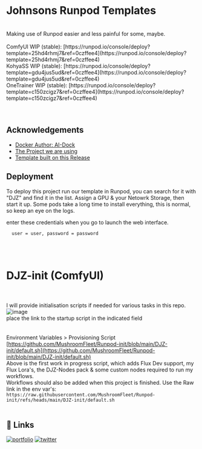 # Johnsons Runpod Templates
<br />
Making use of Runpod easier and less painful for some, maybe.<br />
<br />
ComfyUI WIP (stable): [https://runpod.io/console/deploy?template=25hd4rhmj7&ref=0czffee4](https://runpod.io/console/deploy?template=25hd4rhmj7&ref=0czffee4)<br />
KohyaSS WIP (stable): [https://runpod.io/console/deploy?template=gdu4jus5ud&ref=0czffee4](https://runpod.io/console/deploy?template=gdu4jus5ud&ref=0czffee4)<br />
OneTrainer WIP (stable): [https://runpod.io/console/deploy?template=c150zcigz7&ref=0czffee4](https://runpod.io/console/deploy?template=c150zcigz7&ref=0czffee4)<br />
<br /><br />

## Acknowledgements

 - [Docker Author: AI-Dock](https://github.com/ai-dock)
 - [The Project we are using](https://github.com/ai-dock/comfyui)
 - [Template built on this Release](https://github.com/ai-dock/comfyui/pkgs/container/comfyui/279832227?tag=latest-cuda)


## Deployment

To deploy this project run our template in Runpod, you can search for it with "DJZ" and find it in the list. Assign a GPU & your Netowrk Storage, then start it up. Some pods take a long time to install everything, this is normal, so keep an eye on the logs.

enter these credentials when you go to launch the web interface.<br />
```
  user = user, password = password
```
<br /><br />
# DJZ-init (ComfyUI) <br />
<br /><br />
I will provide initialisation scripts if needed for various tasks in this repo. <br />
![image](https://github.com/user-attachments/assets/d2aa2164-e651-4bc9-9f22-d1723b20acb7) <br />
place the link to the startup script in the indicated field <br />
<br /><br />
Environment Variables > Provisioning Script <br />
[https://github.com/MushroomFleet/Runpod-init/blob/main/DJZ-init/default.sh](https://github.com/MushroomFleet/Runpod-init/blob/main/DJZ-init/default.sh) <br />
Above is the first work in progress script, which adds Flux Dev support, my Flux Lora's, the DJZ-Nodes pack & some custom nodes required to run my workflows. <br />
Workflows should also be added when this project is finished. Use the Raw link in the env var's:
```https://raw.githubusercontent.com/MushroomFleet/Runpod-init/refs/heads/main/DJZ-init/default.sh```
<br /><br />
## 🔗 Links
[![portfolio](https://img.shields.io/badge/my_portfolio-000?style=for-the-badge&logo=ko-fi&logoColor=white)](https://fivebelowfive.uk/)
[![twitter](https://img.shields.io/badge/twitter-1DA1F2?style=for-the-badge&logo=twitter&logoColor=white)](https://twitter.com/mushroomfleet)
